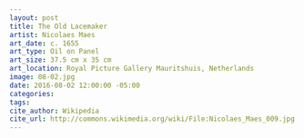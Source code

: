 ```yaml
---
layout: post
title: The Old Lacemaker
artist: Nicolaes Maes
art_date: c. 1655
art_type: Oil on Panel
art_size: 37.5 cm x 35 cm
art_location: Royal Picture Gallery Mauritshuis, Netherlands
image: 08-02.jpg
date: 2016-08-02 12:00:00 -05:00
categories:
tags:
cite_author: Wikipedia
cite_url: http://commons.wikimedia.org/wiki/File:Nicolaes_Maes_009.jpg
---
```

